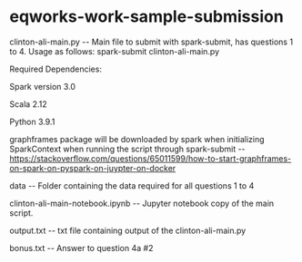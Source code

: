 # eqworks-work-sample-submission

clinton-ali-main.py -- Main file to submit with spark-submit, has questions 1 to 4. Usage as follows: spark-submit clinton-ali-main.py

Required Dependencies:

Spark version 3.0

Scala 2.12

Python 3.9.1

graphframes package will be downloaded by spark when initializing SparkContext when running the script through spark-submit -- https://stackoverflow.com/questions/65011599/how-to-start-graphframes-on-spark-on-pyspark-on-juypter-on-docker

data -- Folder containing the data required for all questions 1 to 4

clinton-ali-main-notebook.ipynb -- Jupyter notebook copy of the main script.

output.txt -- txt file containing output of the clinton-ali-main.py

bonus.txt -- Answer to question 4a #2




